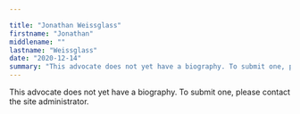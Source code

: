 ```yaml
---

title: "Jonathan Weissglass"
firstname: "Jonathan"
middlename: ""
lastname: "Weissglass"
date: "2020-12-14"
summary: "This advocate does not yet have a biography. To submit one, please contact the site administrator."
---
```

This advocate does not yet have a biography. To submit one, please contact the site administrator.

